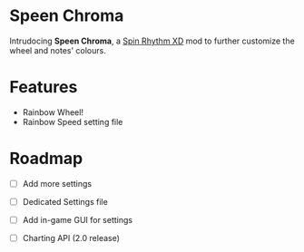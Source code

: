 # Speen Chroma
 Intrudocing **Speen Chroma**, a [Spin Rhythm XD](https://store.steampowered.com/app/1058830/Spin_Rhythm_XD/) mod to further customize the wheel and notes' colours.
 
# Features
 - Rainbow Wheel!
 - Rainbow Speed setting file

# Roadmap
 - [ ] Add more settings
 - [ ] Dedicated Settings file
 - [ ] Add in-game GUI for settings
 - [ ] Charting API (2.0 release)
 
